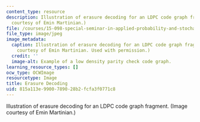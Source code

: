 ```yaml
---
content_type: resource
description: Illustration of erasure decoding for an LDPC code graph fragment. (Image
  courtesy of Emin Martinian.)
file: /courses/15-098-special-seminar-in-applied-probability-and-stochastic-processes-spring-2006/815a113e9900789028b2fcfa3f0771c8_15-098s06.jpg
file_type: image/jpeg
image_metadata:
  caption: Illustration of erasure decoding for an LDPC code graph fragment. (Image
    courtesy of Emin Martinian. Used with permission.)
  credit: ''
  image-alt: Example of a low density parity check code graph.
learning_resource_types: []
ocw_type: OCWImage
resourcetype: Image
title: Erasure Decoding
uid: 815a113e-9900-7890-28b2-fcfa3f0771c8
---
```

Illustration of erasure decoding for an LDPC code graph fragment. (Image courtesy of Emin Martinian.)

